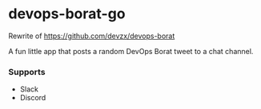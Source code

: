 # devops-borat-go
Rewrite of https://github.com/devzx/devops-borat

A fun little app that posts a random DevOps Borat tweet to a chat channel.
### Supports
- Slack
- Discord
